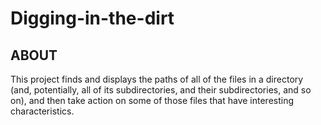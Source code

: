 # Digging-in-the-dirt

ABOUT
-------------------------

This project finds and displays the paths of all of the files in a directory (and, potentially, all of its subdirectories, and their subdirectories, and so on), and then take action on some of those files that have interesting characteristics.
